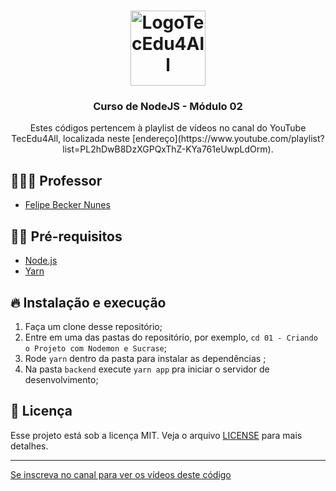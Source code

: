 <h1 align="center">
  <img alt="LogoTecEdu4All" src="http://materiaisaulas.tecedu4all.com.br/canal/logo.png" width="120px" />
</h1>

<h3 align="center">
  Curso de NodeJS - Módulo 02
</h3>

<p align="center">Estes códigos pertencem à playlist de vídeos no canal do YouTube TecEdu4All, localizada neste [endereço](https://www.youtube.com/playlist?list=PL2hDwB8DzXGPQxThZ-KYa761eUwpLdOrm).</p>


## 👨🏼‍💻 Professor

- [Felipe Becker Nunes](https://github.com/nunesfb)

## ✋🏻 Pré-requisitos

- [Node.js](https://nodejs.org/en/)
- [Yarn](https://yarnpkg.com/pt-BR/docs/install)

## 🔥 Instalação e execução

1. Faça um clone desse repositório;
2. Entre em uma das pastas do repositório, por exemplo, `cd 01 - Criando o Projeto com Nodemon e Sucrase`;
3. Rode `yarn` dentro da pasta para instalar as dependências ;
4. Na pasta `backend` execute `yarn app` pra iniciar o servidor de desenvolvimento;

## 📝 Licença

Esse projeto está sob a licença MIT. Veja o arquivo [LICENSE](LICENSE.md) para mais detalhes.

---

[Se inscreva no canal para ver os vídeos deste código](https://www.youtube.com/channel/UClIDejJoLMKCfXKEyi5ZTWQ)

